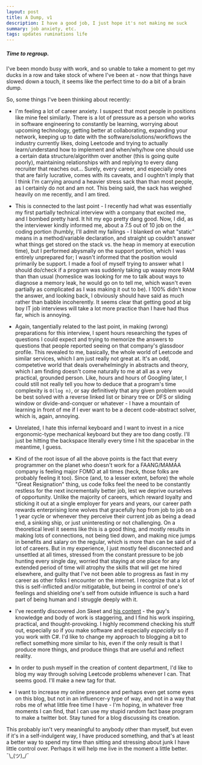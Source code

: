 ```yaml
---
layout: post
title: A Dump, v1
description: I have a good job, I just hope it's not making me suck
summary: job anxiety, etc.
tags: updates ruminations life
---
```


##### Time to regroup.

I've been mondo busy with work, and so unable to take a moment to get my ducks in a row and take stock of where I've been at - now that things have slowed down a touch, it seems like the perfect time to do a bit of a brain dump.

So, some things I've been thinking about recently:

* I'm feeling a lot of career anxiety. I suspect that most people in positions like mine feel similarly. There is a lot of pressure as a person who works in software engineering to constantly be learning, worrying about upcoming technology, getting better at collaborating, expanding your network, keeping up to date with the software/solutions/workflows the industry currently likes, doing Leetcode and trying to actually learn/understand how to implement and when/why/how one should use a certain data structure/algorithm over another (this is going quite poorly), maintaining relationships with and replying to every dang recruiter that reaches out... Surely, every career, and especially ones that are fairly lucrative, comes with its caveats, and I oughtn't imply that I think I'm carrying around a heavier stress sack than than most people, as I certainly do not and am not. This being said, the sack has weighed heavily on me recently, and I am tired.

* This is connected to the last point - I recently had what was essentially my first partially technical interview with a company that excited me, and I bombed pretty hard. It hit my ego pretty dang good. Now, I did, as the interviewer kindly informed me, about a 7.5 out of 10 job on the coding portion (humbly, I'll admit my failings - I blanked on what "static" means in a method/variable declaration, and straight up couldn't answer what things get stored on the stack vs. the heap in memory at execution time), but I performed abysmally on the support portion, which I was entirely unprepared for; I wasn't informed that the position would primarily be support. I made a fool of myself trying to answer what I should do/check if a program was suddenly taking up waaay more RAM than than usual (homeslice was looking for me to talk about ways to diagnose a memory leak, he would go on to tell me, which wasn't even partially as complicated as I was making it out to be). I 100% didn't know the answer, and looking back, I obviously should have said as much rather than babble incoherently. It seems clear that getting good at big boy IT job interviews will take a lot more practice than I have had thus far, which is annoying.

* Again, tangentially related to the last point, in making (wrong) preparations for this interview, I spent hours researching the types of questions I could expect and trying to memorize the answers to questions that people reported seeing on that company's glassdoor profile. This revealed to me, basically, the whole world of Leetcode and similar services, which I am just really not great at. It's an odd, competetive world that deals overwhelmingly in abstracts and theory, which I am finding doesn't come naturally to me at all as a very practical, grounded person. Like, hours and hours of Googling later, I could still not really tell you how to deduce that a program's time complexity is <code>O(log n)</code>, or say definitively that any given problem would be best solved with a reverse linked list or binary tree or DFS or sliding window or divide-and-conquer or whatever - I have a mountain of learning in front of me if I ever want to be a decent code-abstract solver, which is, again, annoying.

* Unrelated, I hate this infernal keyboard and I want to invest in a nice ergonomic-type mechanical keyboard but they are too dang costly. I'll just be hitting the backspace literally every time I hit the spacebar in the meantime, I guess.

* Kind of the root issue of all the above points is the fact that every programmer on the planet who doesn't work for a FAANG/MAMAA company is feeling major FOMO at all times (heck, those folks are probably feeling it too). Since (and, to a lesser extent, before) the whole "Great Resignation" thing, us code folks feel the need to be constantly restless for the next incrementally better job, lest we deprive ourselves of opportunity. Unlike the majority of careers, which reward loyalty and sticking it out at a single employer for years and years, our career path rewards enterprising lone wolves that gracefully hop from job to job on a 1 year cycle or whenever they perceive their current job as being a dead end, a sinking ship, or just uninteresting or not challenging. On a theoretical level it seems like this is a good thing, and mostly results in making lots of connections, not being tied down, and making nice jumps in benefits and salary on the regular, which is more than can be said of a lot of careers. But in my experience, I just mostly feel disconnected and unsettled at all times, stressed from the constant pressure to be job hunting every single day, worried that staying at one place for any extended period of time will atrophy the skills that will get me hired elsewhere, and guilty that I've not been able to progress as fast in my career as other folks I encounter on the internet. I recognize that a lot of this is self-inflicted and/or mitigatable, but being in control of one's feelings and shielding one's self from outside influence is such a hard part of being human and I struggle deeply with it.

* I've recently discovered Jon Skeet and [his content](https://jonskeet.uk/) - the guy's knowledge and body of work is staggering, and I find his work inspiring, practical, and thought-provoking. I highly recommend checking his stuff out, especially so if you make software and especially _especially_ so if you work with C#. I'd like to change my approach to blogging a bit to reflect something more similar to his, even if the only result is that I produce more things, and produce things that are useful and reflect reality.

* In order to push myself in the creation of content department, I'd like to blog my way through solving Leetcode problems whenever I can. That seems good. I'll make a new tag for that.

* I want to increase my online presence and perhaps even get some eyes on this blog, but not in an influencer-y type of way, and not in a way that robs me of what little free time I have - I'm hoping, in whatever free moments I can find, that I can use my stupid random fact base program to make a twitter bot. Stay tuned for a blog discussing its creation.

This probably isn't very meaningful to anybody other than myself, but even if it's in a self-indulgent way, I have produced something, and that's at least a better way to spend my time than sitting and stressing about junk I have little control over. Perhaps it will help me live in the moment a little better. ¯\\\_(ツ)_/¯